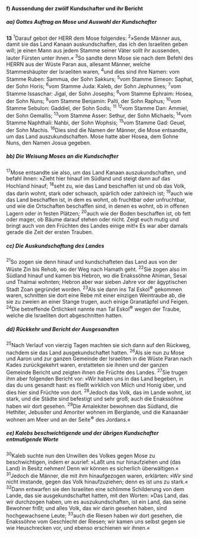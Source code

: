 #### f) Aussendung der zwölf Kundschafter und ihr Bericht

##### aa) Gottes Auftrag an Mose und Auswahl der Kundschafter

__13__
<sup>1</sup>Darauf gebot der HERR dem Mose folgendes:
<sup>2</sup>»Sende Männer aus, damit sie das Land Kanaan auskundschaften, das ich den Israeliten geben will; je einen Mann aus jedem Stamme seiner Väter sollt ihr aussenden, lauter Fürsten unter ihnen.«
<sup>3</sup>So sandte denn Mose sie nach dem Befehl des HERRN aus der Wüste Paran aus, allesamt Männer, welche Stammeshäupter der Israeliten waren,
<sup>4</sup>und dies sind ihre Namen: vom Stamme Ruben: Sammua, der Sohn Sakkurs;
<sup>5</sup>vom Stamme Simeon: Saphat, der Sohn Horis;
<sup>6</sup>vom Stamme Juda: Kaleb, der Sohn Jephunnes;
<sup>7</sup>vom Stamme Issaschar: Jigal, der Sohn Josephs;
<sup>8</sup>vom Stamme Ephraim: Hosea, der Sohn Nuns;
<sup>9</sup>vom Stamme Benjamin: Palti, der Sohn Raphus;
<sup>10</sup>vom Stamme Sebulon: Gaddiel, der Sohn Sodis;
<sup>11</sup>
<sup>12</sup>vom Stamme Dan: Ammiel, der Sohn Gemallis;
<sup>13</sup>vom Stamme Asser: Sethur, der Sohn Michaels;
<sup>14</sup>vom Stamme Naphthali: Nahbi, der Sohn Wophsis;
<sup>15</sup>vom Stamme Gad: Geuel, der Sohn Machis.
<sup>16</sup>Dies sind die Namen der Männer, die Mose entsandte, um das Land auszukundschaften. Mose hatte aber Hosea, dem Sohne Nuns, den Namen Josua gegeben.

##### bb) Die Weisung Moses an die Kundschafter

<sup>17</sup>Mose entsandte sie also, um das Land Kanaan auszukundschaften, und befahl ihnen: »Zieht hier hinauf im Südland und steigt dann auf das Hochland hinauf;
<sup>18</sup>seht zu, wie das Land beschaffen ist und ob das Volk, das darin wohnt, stark oder schwach, spärlich oder zahlreich ist;
<sup>19</sup>auch wie das Land beschaffen ist, in dem es wohnt, ob fruchtbar oder unfruchtbar, und wie die Ortschaften beschaffen sind, in denen es wohnt, ob in offenen Lagern oder in festen Plätzen;
<sup>20</sup>auch wie der Boden beschaffen ist, ob fett oder mager, ob Bäume darauf stehen oder nicht. Zeigt euch mutig und bringt auch von den Früchten des Landes einige mit!« Es war aber damals gerade die Zeit der ersten Trauben.

##### cc) Die Auskundschaftung des Landes

<sup>21</sup>So zogen sie denn hinauf und kundschafteten das Land aus von der Wüste Zin bis Rehob, wo der Weg nach Hamath geht.
<sup>22</sup>Sie zogen also im Südland hinauf und kamen bis Hebron, wo die Enakssöhne Ahiman, Sesai und Thalmai wohnten; Hebron aber war sieben Jahre vor der ägyptischen Stadt Zoan gegründet worden.
<sup>23</sup>Als sie dann ins Tal Eskol<sup title="= Traubental">&#x2732;</sup> gekommen waren, schnitten sie dort eine Rebe mit einer einzigen Weintraube ab, die sie zu zweien an einer Stange trugen, auch einige Granatäpfel und Feigen.
<sup>24</sup>Die betreffende Örtlichkeit nannte man Tal Eskol<sup title="d.h. Traubental">&#x2732;</sup> wegen der Traube, welche die Israeliten dort abgeschnitten hatten.

##### dd) Rückkehr und Bericht der Ausgesandten

<sup>25</sup>Nach Verlauf von vierzig Tagen machten sie sich dann auf den Rückweg, nachdem sie das Land ausgekundschaftet hatten.
<sup>26</sup>Als sie nun zu Mose und Aaron und zur ganzen Gemeinde der Israeliten in die Wüste Paran nach Kades zurückgekehrt waren, erstatteten sie ihnen und der ganzen Gemeinde Bericht und zeigten ihnen die Früchte des Landes.
<sup>27</sup>Sie trugen ihm aber folgenden Bericht vor: »Wir haben uns in das Land begeben, in das du uns gesandt hast: es fließt wirklich von Milch und Honig über, und dies hier sind Früchte von dort.
<sup>28</sup>Jedoch das Volk, das im Lande wohnt, ist stark, und die Städte sind befestigt und sehr groß; auch die Enakssöhne haben wir dort gesehen.
<sup>29</sup>Die Amalekiter bewohnen das Südland, die Hethiter, Jebusiter und Amoriter wohnen im Berglande, und die Kanaanäer wohnen am Meer und an der Seite<sup title="oder: am Ufer">&#x2732;</sup> des Jordans.«

##### ee) Kalebs beschwichtigende und der übrigen Kundschafter entmutigende Worte

<sup>30</sup>Kaleb suchte nun den Unwillen des Volkes gegen Mose zu beschwichtigen, indem er ausrief: »Laßt uns nur hinaufziehen und (das Land) in Besitz nehmen! Denn wir können es sicherlich überwältigen.«
<sup>31</sup>Jedoch die Männer, die mit ihm hinaufgezogen waren, erklärten: »Wir sind nicht imstande, gegen das Volk hinaufzuziehen; denn es ist uns zu stark.«
<sup>32</sup>Dann entwarfen sie den Israeliten eine schlimme Schilderung von dem Lande, das sie ausgekundschaftet hatten, mit den Worten: »Das Land, das wir durchzogen haben, um es auszukundschaften, ist ein Land, das seine Bewohner frißt; und alles Volk, das wir darin gesehen haben, sind hochgewachsene Leute;
<sup>33</sup>auch die Riesen haben wir dort gesehen, die Enakssöhne vom Geschlecht der Riesen; wir kamen uns selbst gegen sie wie Heuschrecken vor, und ebenso erschienen wir ihnen.«